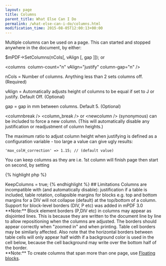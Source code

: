 ```yaml
---
layout: page
title: Columns
parent_title: What Else Can I Do
permalink: /what-else-can-i-do/columns.html
modification_time: 2015-08-05T12:00:13+00:00
---
```


Multiple columns can be used on a page. This can started and stopped anywhere in the document, by either:

$mPDF-&gt;SetColumns(nCols[, vAlign [, gap ]]); or

&lt;columns  column-count="n" vAlign="justify" column-gap="n" /&gt;

nCols = Number of columns. Anything less than 2 sets columns off. (Required)

vAlign = Automatically adjusts height of columns to be equal if set to J or justify. Default Off. (Optional)

gap = gap in mm between columns. Default 5. (Optional)

&lt;columnbreak /&gt; &lt;column_break /&gt; or &lt;newcolumn /&gt; (synonymous) can be included to force a new column.
(This will automatically disable any justification or readjustment of column heights.)

The maximum ratio to adjust column height when justifying is defined as a configuration variable - too large a value
can give ugly results:

```
'max_colH_correction' => 1.15; // (default value)
```

You can keep columns as they are i.e. 1st column will finish page then start on second, by setting

{% highlight php %}
<?php

$mpdf->KeepColumns = true;
{% endhighlight %}

## Limitations

Columns are incompatible with (and automatically disable): justification if a table is included, table rotation,
collapsible margins for blocks e.g. top and bottom margins for a DIV will not collapse (default) at the top/bottom of a
column. Support for block-level borders (DIV, P etc) was added in mPDF 3.0

<div class="alert alert-info" role="alert" markdown="1">
  **Note:** Block element borders (P,DIV etc) in columns may appear as disjointed lines. This is because
  they are written to the document line by line to allow repositioning when the columns are adjusted. The borders
  should appear correctly when "zoomed in" and when printing. Table cell borders may be similarly affected. Also note
  that the horizontal borders between table cells will only appear half width if a background color is used in the
  cell below, because the cell background may write over the bottom half of the border.
</div>

<div class="alert alert-info" role="alert" markdown="1">
  **Note:** To create columns that span more than one page, use
  <a href="{{ "/what-else-can-i-do/floating-blocks.html" | prepend: site.baseurl }}">Floating blocks</a>.
</div>

